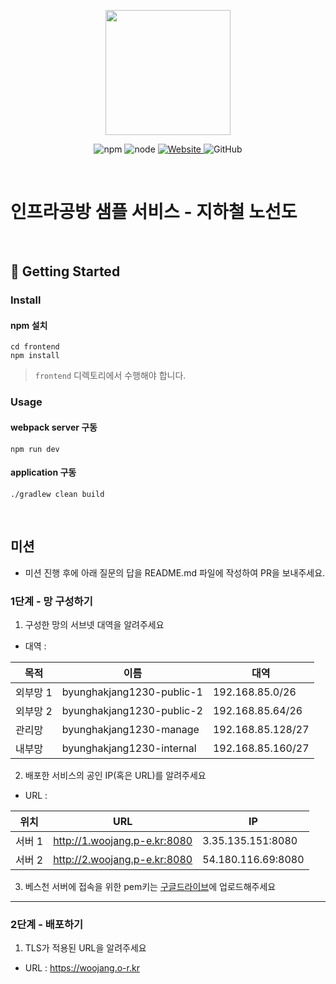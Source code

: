 <p align="center">
    <img width="200px;" src="https://raw.githubusercontent.com/woowacourse/atdd-subway-admin-frontend/master/images/main_logo.png"/>
</p>
<p align="center">
  <img alt="npm" src="https://img.shields.io/badge/npm-%3E%3D%205.5.0-blue">
  <img alt="node" src="https://img.shields.io/badge/node-%3E%3D%209.3.0-blue">
  <a href="https://edu.nextstep.camp/c/R89PYi5H" alt="nextstep atdd">
    <img alt="Website" src="https://img.shields.io/website?url=https%3A%2F%2Fedu.nextstep.camp%2Fc%2FR89PYi5H">
  </a>
  <img alt="GitHub" src="https://img.shields.io/github/license/next-step/atdd-subway-service">
</p>

<br>

# 인프라공방 샘플 서비스 - 지하철 노선도

<br>

## 🚀 Getting Started

### Install
#### npm 설치
```
cd frontend
npm install
```
> `frontend` 디렉토리에서 수행해야 합니다.

### Usage
#### webpack server 구동
```
npm run dev
```
#### application 구동
```
./gradlew clean build
```
<br>

## 미션

* 미션 진행 후에 아래 질문의 답을 README.md 파일에 작성하여 PR을 보내주세요.

### 1단계 - 망 구성하기
1. 구성한 망의 서브넷 대역을 알려주세요
- 대역 : 

목적 | 이름 | 대역
---|---|---
외부망 1 | byunghakjang1230-public-1 | 192.168.85.0/26
외부망 2 | byunghakjang1230-public-2 | 192.168.85.64/26
관리망 | byunghakjang1230-manage | 192.168.85.128/27
내부망 | byunghakjang1230-internal | 192.168.85.160/27
 
2. 배포한 서비스의 공인 IP(혹은 URL)를 알려주세요

- URL : 

위치 | URL | IP
---|---|---
서버 1 | http://1.woojang.p-e.kr:8080 | 3.35.135.151:8080
서버 2 | http://2.woojang.p-e.kr:8080 | 54.180.116.69:8080


3. 베스천 서버에 접속을 위한 pem키는 [구글드라이브](https://drive.google.com/drive/folders/1dZiCUwNeH1LMglp8dyTqqsL1b2yBnzd1?usp=sharing)에 업로드해주세요

---

### 2단계 - 배포하기
1. TLS가 적용된 URL을 알려주세요

- URL : https://woojang.o-r.kr
